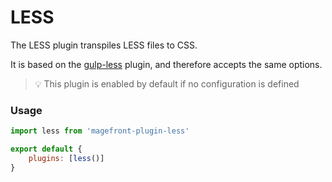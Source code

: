 # LESS

The LESS plugin transpiles LESS files to CSS.

It is based on the [gulp-less](https://github.com/gulp-community/gulp-less) plugin, and therefore accepts the same options.

> 💡 This plugin is enabled by default if no configuration is defined

### Usage

```js
import less from 'magefront-plugin-less'

export default {
    plugins: [less()]
}
```
